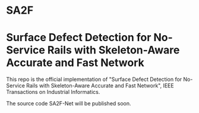# SA2F
# Surface Defect Detection for No-Service Rails with Skeleton-Aware Accurate and Fast Network 


This repo is the official implementation of "Surface Defect Detection for No-Service Rails with Skeleton-Aware Accurate and Fast Network", IEEE Transactions on Industrial Informatics.

The source code SA2F-Net will be published soon.
